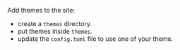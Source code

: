 Add themes to the site:
- create a `themes` directory.
- put themes inside `themes`.
- update the `config.toml` file to use one of your theme.
